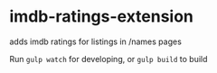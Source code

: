 # imdb-ratings-extension
adds imdb ratings for listings in /names pages

Run
`gulp watch`
for developing, or
`gulp build`
to build
